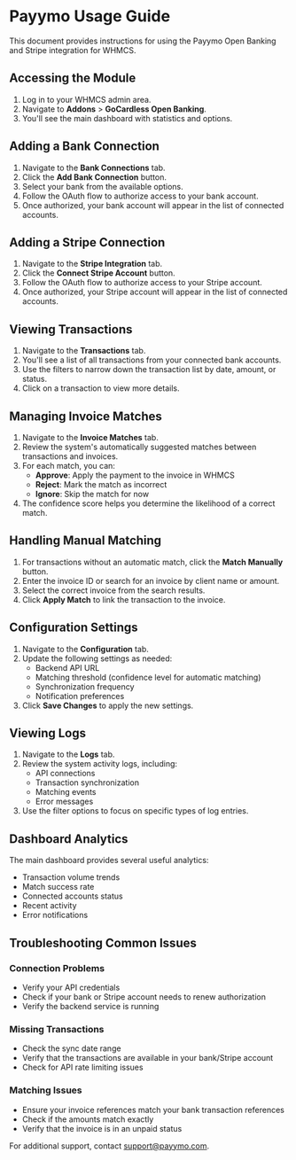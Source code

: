 # Payymo Usage Guide

This document provides instructions for using the Payymo Open Banking and Stripe integration for WHMCS.

## Accessing the Module

1. Log in to your WHMCS admin area.
2. Navigate to **Addons** > **GoCardless Open Banking**.
3. You'll see the main dashboard with statistics and options.

## Adding a Bank Connection

1. Navigate to the **Bank Connections** tab.
2. Click the **Add Bank Connection** button.
3. Select your bank from the available options.
4. Follow the OAuth flow to authorize access to your bank account.
5. Once authorized, your bank account will appear in the list of connected accounts.

## Adding a Stripe Connection

1. Navigate to the **Stripe Integration** tab.
2. Click the **Connect Stripe Account** button.
3. Follow the OAuth flow to authorize access to your Stripe account.
4. Once authorized, your Stripe account will appear in the list of connected accounts.

## Viewing Transactions

1. Navigate to the **Transactions** tab.
2. You'll see a list of all transactions from your connected bank accounts.
3. Use the filters to narrow down the transaction list by date, amount, or status.
4. Click on a transaction to view more details.

## Managing Invoice Matches

1. Navigate to the **Invoice Matches** tab.
2. Review the system's automatically suggested matches between transactions and invoices.
3. For each match, you can:
   - **Approve**: Apply the payment to the invoice in WHMCS
   - **Reject**: Mark the match as incorrect
   - **Ignore**: Skip the match for now
4. The confidence score helps you determine the likelihood of a correct match.

## Handling Manual Matching

1. For transactions without an automatic match, click the **Match Manually** button.
2. Enter the invoice ID or search for an invoice by client name or amount.
3. Select the correct invoice from the search results.
4. Click **Apply Match** to link the transaction to the invoice.

## Configuration Settings

1. Navigate to the **Configuration** tab.
2. Update the following settings as needed:
   - Backend API URL
   - Matching threshold (confidence level for automatic matching)
   - Synchronization frequency
   - Notification preferences
3. Click **Save Changes** to apply the new settings.

## Viewing Logs

1. Navigate to the **Logs** tab.
2. Review the system activity logs, including:
   - API connections
   - Transaction synchronization
   - Matching events
   - Error messages
3. Use the filter options to focus on specific types of log entries.

## Dashboard Analytics

The main dashboard provides several useful analytics:
- Transaction volume trends
- Match success rate
- Connected accounts status
- Recent activity
- Error notifications

## Troubleshooting Common Issues

### Connection Problems
- Verify your API credentials
- Check if your bank or Stripe account needs to renew authorization
- Verify the backend service is running

### Missing Transactions
- Check the sync date range
- Verify that the transactions are available in your bank/Stripe account
- Check for API rate limiting issues

### Matching Issues
- Ensure your invoice references match your bank transaction references
- Check if the amounts match exactly
- Verify that the invoice is in an unpaid status

For additional support, contact support@payymo.com.